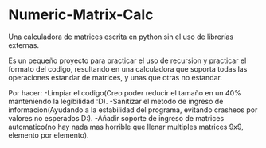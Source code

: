# Numeric-Matrix-Calc
Una calculadora de matrices escrita en python sin el uso de librerías externas.

Es un pequeño proyecto para practicar el uso de recursion y practicar el formato del codigo, resultando en una calculadora que soporta todas las operaciones
estandar de matrices, y unas que otras no estandar. 

Por hacer:
-Limpiar el codigo(Creo poder reducir el tamaño en un 40% manteniendo la legibilidad :D).
-Sanitizar el metodo de ingreso de informacion(Ayudando a la estabilidad del programa, evitando crasheos por valores no esperados D:).
-Añadir soporte de ingreso de matrices automatico(no hay nada mas horrible que llenar multiples matrices 9x9, elemento por elemento).


